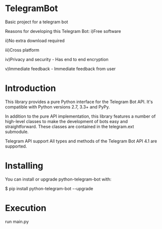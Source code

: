 # TelegramBot
Basic project for a telegram bot

Reasons for developing this Telegram Bot:
i)Free software

ii)No extra download required

iii)Cross platform

iv)Privacy and security - Has end to end encryption

v)Immediate feedback - Immediate feedback from user

# Introduction
This library provides a pure Python interface for the Telegram Bot API. It's compatible with Python versions 2.7, 3.3+ and PyPy.

In addition to the pure API implementation, this library features a number of high-level classes to make the development of bots easy and straightforward. These classes are contained in the telegram.ext submodule.

Telegram API support
All types and methods of the Telegram Bot API 4.1 are supported.

# Installing
You can install or upgrade python-telegram-bot with:

$ pip install python-telegram-bot --upgrade

# Execution
run main.py 


